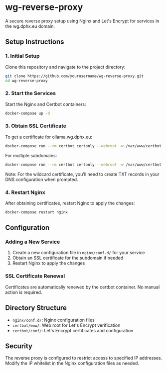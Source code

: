 # wg-reverse-proxy

A secure reverse proxy setup using Nginx and Let's Encrypt for services in the wg.dphx.eu domain.

## Setup Instructions

### 1. Initial Setup

Clone this repository and navigate to the project directory:

```bash
git clone https://github.com/yourusername/wg-reverse-proxy.git
cd wg-reverse-proxy
```

### 2. Start the Services

Start the Nginx and Certbot containers:

```bash
docker-compose up -d
```

### 3. Obtain SSL Certificate

To get a certificate for ollama.wg.dphx.eu:

```bash
docker-compose run --rm certbot certonly --webroot -w /var/www/certbot -d ollama.wg.dphx.eu
```

For multiple subdomains:

```bash
docker-compose run --rm certbot certonly --webroot -w /var/www/certbot -d subdomain1.wg.dphx.eu -d subdomain2.wg.dphx.eu
```

Note: For the wildcard certificate, you'll need to create TXT records in your DNS configuration when prompted.

### 4. Restart Nginx

After obtaining certificates, restart Nginx to apply the changes:

```bash
docker-compose restart nginx
```

## Configuration

### Adding a New Service

1. Create a new configuration file in `nginx/conf.d/` for your service
2. Obtain an SSL certificate for the subdomain if needed
3. Restart Nginx to apply the changes

### SSL Certificate Renewal

Certificates are automatically renewed by the certbot container. No manual action is required.

## Directory Structure

- `nginx/conf.d/`: Nginx configuration files
- `certbot/www/`: Web root for Let's Encrypt verification
- `certbot/conf/`: Let's Encrypt certificates and configuration

## Security

The reverse proxy is configured to restrict access to specified IP addresses. Modify the IP whitelist in the Nginx configuration files as needed.
